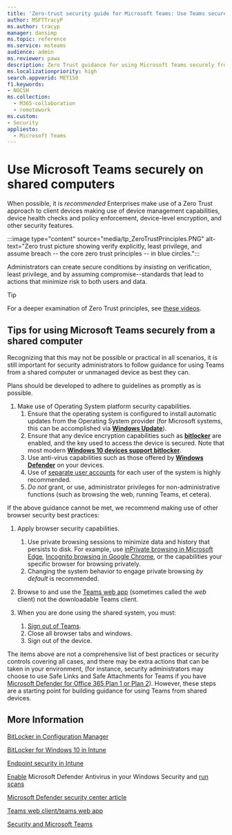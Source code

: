 ```yaml
---
title: 'Zero-trust security guide for Microsoft Teams: Use Teams securely on shared computers'
author: MSFTTracyP
ms.author: tracyp
manager: dansimp
ms.topic: reference
ms.service: msteams
audience: admin
ms.reviewer: pawa
description: Zero Trust guidance for using Microsoft Teams securely from a shared computer in the workplace.
ms.localizationpriority: high
search.appverid: MET150
f1.keywords:
- NOCSH
ms.collection: 
  - M365-collaboration
  - remotework
ms.custom: 
- Security
appliesto: 
  - Microsoft Teams
---
```


# Use Microsoft Teams securely on shared computers

When possible, it is *recommended* Enterprises make use of a Zero Trust approach to client devices making use of device management capabilities, device health checks and policy enforcement, device-level encryption, and other security features.

:::image type="content" source="media/tp_ZeroTrustPrinciples.PNG" alt-text="Zero trust picture showing verify explicitly, least privilege, and assume breach -- the core zero trust principles -- in blue circles.":::

Administrators can create secure conditions by *insisting* on verification, least privilege, and by assuming compromise--standards that lead to actions that minimize risk to both users and data.

> [!TIP]
> For a deeper examination of Zero Trust principles, see [these videos](/security/ciso-workshop/ciso-workshop-module-3#part-2-zero-trust-definition-and-models-1537).

## Tips for using Microsoft Teams securely from a shared computer

Recognizing that this may not be possible or practical in all scenarios, it is still important for security administrators to follow guidance for using Teams from a shared computer or unmanaged device as best they can.

Plans should be developed to adhere to guidelines as promptly as is possible.

1. Make use of Operating System platform security capabilities.
    1. Ensure that the operating system is configured to install automatic updates from the Operating System provider (for Microsoft systems, this can be accomplished via [**Windows Update**](https://support.microsoft.com/help/12373/windows-update-faq)). 
    1. Ensure that any device encryption capabilities such as [**bitlocker**](/windows/security/information-protection/bitlocker/bitlocker-overview) are enabled, and the key used to access the device is secured.  Note that most modern [**Windows 10 devices support bitlocker**](/windows/security/information-protection/bitlocker/bitlocker-device-encryption-overview-windows-10). 
    1. Use anti-virus capabilities such as those offered by [**Windows Defender**](/windows/security/threat-protection/microsoft-defender-antivirus/microsoft-defender-antivirus-in-windows-10) on your devices.
    1. Use of [separate user accounts](https://support.microsoft.com/help/4026923/windows-10-create-a-local-user-or-administrator-account) for each user of the system is highly recommended.
    1. *Do not* grant, or use, administrator privileges for non-administrative functions (such as browsing the web, running Teams, et cetera).

If the above guidance cannot be met, we recommend making use of other browser security best practices:

1. Apply browser security capabilities.
    1. Use private browsing sessions to minimize data and history that persists to disk. For example, use [inPrivate browsing in Microsoft Edge](https://support.microsoft.com/help/4533513/microsoft-edge-browse-inprivate), [Incognito browsing in Google Chrome](https://support.google.com/chrome/answer/95464?co=GENIE.Platform%3DDesktop&hl=en), or the capabilities your specific browser for browsing privately.
    1. Changing the system behavior to engage private browsing *by default* is recommended.

2. Browse to and use the [Teams web app](https://teams.microsoft.com) (sometimes called the *web* client) not the downloadable Teams client.

3. When you are done using the shared system, you must:
    1. [Sign out of Teams](https://support.microsoft.com/office/sign-out-of-teams-a6d76e69-e1dd-4bc4-8e5f-04ba48384487).
    1. Close all browser tabs and windows.
    1. Sign out of the device.

The items above are not a comprehensive list of best practices or security controls covering all cases, and there may be extra actions that can be taken in your environment, (for instance, security administrators may choose to use Safe Links and Safe Attachments for Teams if you have [Microsoft Defender for Office 365 Plan 1 or Plan 2](/microsoft-365/security/office-365-security/overview?view=o365-worldwide)). However, these steps are a starting point for building guidance for using Teams from shared devices.

## More Information

[BitLocker in Configuration Manager](/mem/configmgr/protect/deploy-use/bitlocker/deploy-management-agent)

[BitLocker for Windows 10 in Intune](/mem/intune/protect/encrypt-devices)

[Endpoint security in Intune](/mem/intune/protect/endpoint-security)

[Enable](/windows/security/threat-protection/microsoft-defender-antivirus/microsoft-defender-security-center-antivirus#ensure-microsoft-defender-antivirus-is-enabled-in-the-windows-security-app) Microsoft Defender Antivirus in your Windows Security and [run scans](/windows/security/threat-protection/microsoft-defender-antivirus/microsoft-defender-security-center-antivirus#run-a-scan-with-the-windows-security-app)

[Microsoft Defender security center article](/windows/security/threat-protection/microsoft-defender-antivirus/microsoft-defender-security-center-antivirus)

[Teams web client/teams web app](./get-clients.md#browser-client)

[Security and Microsoft Teams](./teams-security-guide.md)
